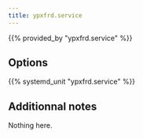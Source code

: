 ```yaml
---
title: ypxfrd.service
---
```


{{% provided_by "ypxfrd.service" %}}

## Options

{{% systemd_unit "ypxfrd.service" %}}

## Additionnal notes

Nothing here.